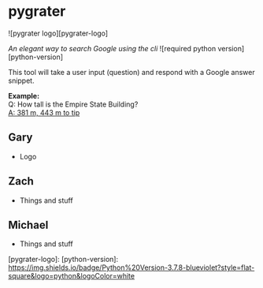 # pygrater
![pygrater logo][pygrater-logo]

_An elegant way to search Google using the cli_
![required python version][python-version]
 
 This tool will take a user input (question) and respond with a Google answer snippet.
 
 **Example:**  
 Q: How tall is the Empire State Building?  
 [A: 381 m, 443 m to tip][answer-link]
 
 
 ## Gary
 * Logo
 
 
 ## Zach
 * Things and stuff
 

 ## Michael
 * Things and stuff
 



[answer-link]: https://www.google.ca/search?ei=0RIsYOPKCIbO0PEPkr2f8AM&q=how+tall+is+the+empire+state+building&oq=how+tall+is+the+empire+state+building&gs_lcp=Cgdnd3Mtd2l6EAMyAggAMgIIADICCAAyAggAMgIIADICCAAyAggAMgIIADICCAAyAggAOgcIABBHELADOgcIABCwAxBDOhAILhDHARCvARCwAxDIAxBDOgYIABAHEB5KBQg4EgExUOnMK1jkzitglNAraAJwAngCgAHDAYgB8ASSAQMzLjOYAQCgAQGqAQdnd3Mtd2l6yAELwAEB&sclient=gws-wiz&ved=0ahUKEwij9_6QiO_uAhUGJzQIHZLeBz4Q4dUDCAw&uact=5
[pygrater-logo]: 
[python-version]: https://img.shields.io/badge/Python%20Version-3.7.8-blueviolet?style=flat-square&logo=python&logoColor=white
